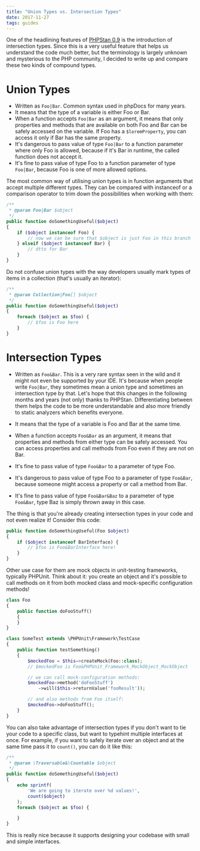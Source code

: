 ```yaml
---
title: "Union Types vs. Intersection Types"
date: 2017-11-27
tags: guides
---
```


One of the headlining features of [PHPStan 0.9](https://phpstan.org/blog/phpstan-0-9-a-huge-leap-forward) is the introduction of intersection types. Since this is a very useful feature that helps us understand the code much better, but the terminology is largely unknown and mysterious to the PHP community, I decided to write up and compare these two kinds of compound types.

# Union Types

- Written as `Foo|Bar`. Common syntax used in phpDocs for many years.
- It means that the type of a variable is either Foo or Bar.
- When a function accepts `Foo|Bar` as an argument, it means that only properties and methods that are available on both Foo and Bar can be safely accessed on the variable. If Foo has a `$loremProperty`, you can access it only if Bar has the same property.
- It's dangerous to pass value of type `Foo|Bar` to a function parameter where only Foo is allowed, because if it's Bar in runtime, the called function does not accept it.
- It's fine to pass value of type Foo to a function parameter of type `Foo|Bar`, because Foo is one of more allowed options.

The most common way of utilising union types is in function arguments that accept multiple different types. They can be compared with instanceof or a comparison operator to trim down the possibilities when working with them:

```php
/**
 * @param Foo|Bar $object
 */
public function doSomethingUseful($object)
{
    if ($object instanceof Foo) {
        // now we can be sure that $object is just Foo in this branch
    } elseif ($object instanceof Bar) {
        // dtto for Bar
    }
}
```

Do not confuse union types with the way developers usually mark types of items in a collection (that's usually an iterator):

```php
/**
 * @param Collection|Foo[] $object
 */
public function doSomethingUseful($object)
{
    foreach ($object as $foo) {
        // $foo is Foo here
    }
}
```

# Intersection Types

- Written as `Foo&Bar`. This is a very rare syntax seen in the wild and it might not even be supported by your IDE. It's because when people write `Foo|Bar`, they sometimes mean a union type and sometimes an intersection type by that. Let's hope that this changes in the following months and years (not only) thanks to PHPStan. Differentiating between them helps the code to be more understandable and also more friendly to static analyzers which benefits everyone.

- It means that the type of a variable is Foo and Bar at the same time.

- When a function accepts `Foo&Bar` as an argument, it means that properties and methods from either type can be safely accessed. You can access properties and call methods from Foo even if they are not on Bar.

- It's fine to pass value of type `Foo&Bar` to a parameter of type Foo.

- It's dangerous to pass value of type Foo to a parameter of type `Foo&Bar`, because someone might access a property or call a method from Bar.

- It's fine to pass value of type `Foo&Bar&Baz` to a parameter of type `Foo&Bar`, type Baz is simply thrown away in this case.

The thing is that you're already creating intersection types in your code and not even realize it! Consider this code:

```php
public function doSomethingUseful(Foo $object)
{
    if ($object instanceof BarInterface) {
        // $foo is Foo&BarInterface here!
    }
}
```

Other use case for them are mock objects in unit-testing frameworks, typically PHPUnit. Think about it: you create an object and it's possible to call methods on it from both mocked class and mock-specific configuration methods!

```php
class Foo
{
    public function doFooStuff()
    {
    }
}

class SomeTest extends \PHPUnit\Framework\TestCase
{
    public function testSomething()
    {
        $mockedFoo = $this–>createMock(Foo::class);
        // $mockedFoo is Foo&PHPUnit_Framework_MockObject_MockObject

        // we can call mock-configuration methods:
        $mockedFoo->method('doFooStuff')
            ->will($this->returnValue('fooResult'));

        // and also methods from Foo itself:
        $mockedFoo->doFooStuff();
    }
}
```

You can also take advantage of intersection types if you don't want to tie your code to a specific class, but want to typehint multiple interfaces at once. For example, if you want to safely iterate over an object and at the same time pass it to `count()`, you can do it like this:

```php
/**
 * @param \Traversable&\Countable $object
 */
public function doSomethingUseful($object)
{
    echo sprintf(
        'We are going to iterate over %d values!',
        count($object)
    );
    foreach ($object as $foo) {

    }
}
```

This is really nice because it supports designing your codebase with small and simple interfaces.
